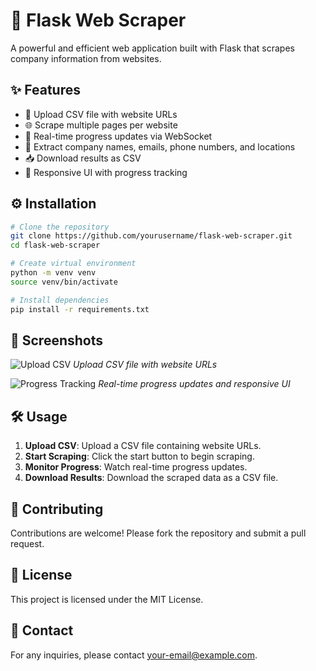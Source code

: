 # 🚀 Flask Web Scraper

A powerful and efficient web application built with Flask that scrapes company information from websites.

## ✨ Features

- 📂 Upload CSV file with website URLs
- 🌐 Scrape multiple pages per website
- 🔄 Real-time progress updates via WebSocket
- 🏢 Extract company names, emails, phone numbers, and locations
- 📥 Download results as CSV
- 📱 Responsive UI with progress tracking

## ⚙️ Installation

```bash
# Clone the repository
git clone https://github.com/yourusername/flask-web-scraper.git
cd flask-web-scraper

# Create virtual environment
python -m venv venv
source venv/bin/activate

# Install dependencies
pip install -r requirements.txt
```

## 📸 Screenshots

![Upload CSV](path/to/upload_screenshot.png)
*Upload CSV file with website URLs*

![Progress Tracking](path/to/progress_screenshot.png)
*Real-time progress updates and responsive UI*

## 🛠️ Usage

1. **Upload CSV**: Upload a CSV file containing website URLs.
2. **Start Scraping**: Click the start button to begin scraping.
3. **Monitor Progress**: Watch real-time progress updates.
4. **Download Results**: Download the scraped data as a CSV file.

## 🤝 Contributing

Contributions are welcome! Please fork the repository and submit a pull request.

## 📄 License

This project is licensed under the MIT License.

## 📧 Contact

For any inquiries, please contact [your-email@example.com](mailto:your-email@example.com).

